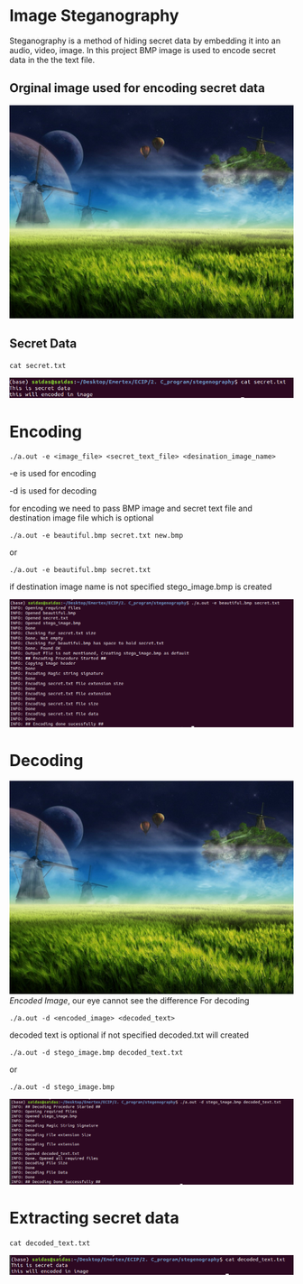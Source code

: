 # Image Steganography

Steganography is a method of hiding secret data by embedding it into an audio, video, image. In this project BMP image is used to encode secret data in the the text file. 

## Orginal image used for encoding secret data 
![alt text](https://raw.githubusercontent.com/srsaidas/image-steganography/master/beautiful.bmp)

## Secret Data 
```
cat secret.txt
```
![alt text](https://raw.githubusercontent.com/srsaidas/image-steganography/master/image/image_1.png)

# Encoding
```
./a.out -e <image_file> <secret_text_file> <desination_image_name>
```
-e is used for encoding

-d is used for decoding 

for encoding we need to pass BMP image and secret text file and destination image file which is optional 
```
./a.out -e beautiful.bmp secret.txt new.bmp
```

or 
```
./a.out -e beautiful.bmp secret.txt 
```
if destination image name is not specified stego_image.bmp is created 

![alt text](https://raw.githubusercontent.com/srsaidas/image-steganography/master/image/imag_2.png)

# Decoding 

![alt text](https://raw.githubusercontent.com/srsaidas/image-steganography/master/stego_image.bmp)
*Encoded Image*, our eye cannot see the difference
For decoding 
```
./a.out -d <encoded_image> <decoded_text>
```
decoded text is optional if not specified decoded.txt will created
```
./a.out -d stego_image.bmp decoded_text.txt
```

or 

```
./a.out -d stego_image.bmp 

```

![alt text](https://raw.githubusercontent.com/srsaidas/image-steganography/master/image/image_3.png)

# Extracting secret data
 
```
cat decoded_text.txt
```
![alt text](https://raw.githubusercontent.com/srsaidas/image-steganography/master/image/imag4.png)
